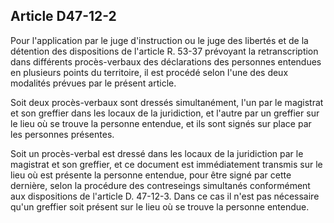 Article D47-12-2
----
Pour l'application par le juge d'instruction ou le juge des libertés et de la
détention des dispositions de l'article R. 53-37 prévoyant la retranscription
dans différents procès-verbaux des déclarations des personnes entendues en
plusieurs points du territoire, il est procédé selon l'une des deux modalités
prévues par le présent article.

Soit deux procès-verbaux sont dressés simultanément, l'un par le magistrat et
son greffier dans les locaux de la juridiction, et l'autre par un greffier sur
le lieu où se trouve la personne entendue, et ils sont signés sur place par les
personnes présentes.

Soit un procès-verbal est dressé dans les locaux de la juridiction par le
magistrat et son greffier, et ce document est immédiatement transmis sur le lieu
où est présente la personne entendue, pour être signé par cette dernière, selon
la procédure des contreseings simultanés conformément aux dispositions de
l'article D. 47-12-3. Dans ce cas il n'est pas nécessaire qu'un greffier soit
présent sur le lieu où se trouve la personne entendue.
